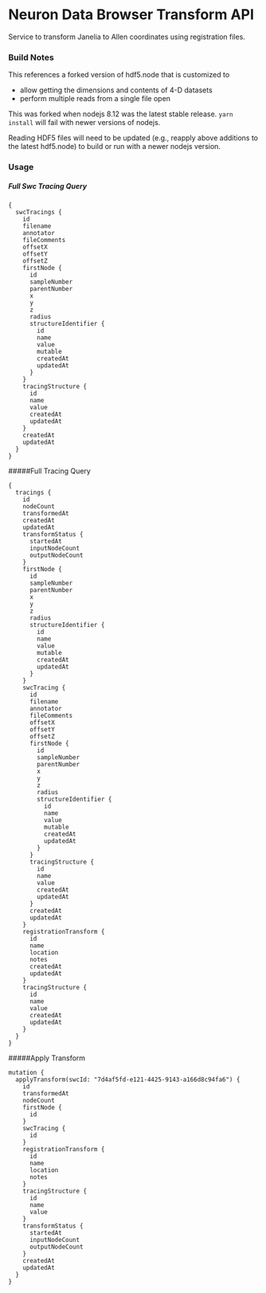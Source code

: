 # Neuron Data Browser Transform API
Service to transform Janelia to Allen coordinates using registration files.

### Build Notes
This references a forked version of hdf5.node that is customized to
* allow getting the dimensions and contents of 4-D datasets
* perform multiple reads from a single file open

This was forked when nodejs 8.12 was the latest stable release. `yarn install` will fail with newer versions of nodejs.  

Reading HDF5 files will need to be updated (e.g., reapply above additions to the latest hdf5.node) to build or run with a newer nodejs version.

### Usage

##### Full Swc Tracing Query
````
{
  swcTracings {
    id
    filename
    annotator
    fileComments
    offsetX
    offsetY
    offsetZ
    firstNode {
      id
      sampleNumber
      parentNumber
      x
      y
      z
      radius
      structureIdentifier {
        id
        name
        value
        mutable
        createdAt
        updatedAt
      }
    }
    tracingStructure {
      id
      name
      value
      createdAt
      updatedAt
    }
    createdAt
    updatedAt
  }
}
````
#####Full Tracing Query
````
{
  tracings {
    id
    nodeCount
    transformedAt
    createdAt
    updatedAt
    transformStatus {
      startedAt
      inputNodeCount
      outputNodeCount
    }
    firstNode {
      id
      sampleNumber
      parentNumber
      x
      y
      z
      radius
      structureIdentifier {
        id
        name
        value
        mutable
        createdAt
        updatedAt
      }
    }
    swcTracing {
      id
      filename
      annotator
      fileComments
      offsetX
      offsetY
      offsetZ
      firstNode {
        id
        sampleNumber
        parentNumber
        x
        y
        z
        radius
        structureIdentifier {
          id
          name
          value
          mutable
          createdAt
          updatedAt
        }
      }
      tracingStructure {
        id
        name
        value
        createdAt
        updatedAt
      }
      createdAt
      updatedAt
    }
    registrationTransform {
      id
      name
      location
      notes
      createdAt
      updatedAt
    }
    tracingStructure {
      id
      name
      value
      createdAt
      updatedAt
    }
  }
}

````

#####Apply Transform
````
mutation {
  applyTransform(swcId: "7d4af5fd-e121-4425-9143-a166d8c94fa6") {
    id
    transformedAt
    nodeCount
    firstNode {
      id
    }
    swcTracing {
      id
    }
    registrationTransform {
      id
      name
      location
      notes
    }
    tracingStructure {
      id
      name
      value
    }
    transformStatus {
      startedAt
      inputNodeCount
      outputNodeCount
    }
    createdAt
    updatedAt
  }
}
````
